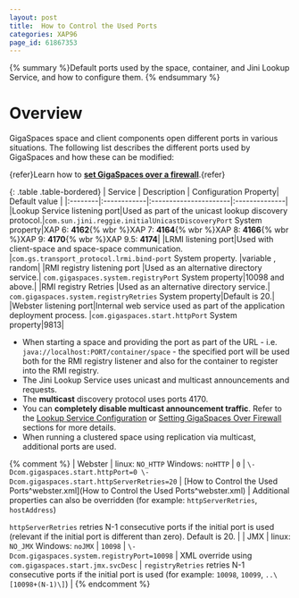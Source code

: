 ```yaml
---
layout: post
title:  How to Control the Used Ports
categories: XAP96
page_id: 61867353
---
```


{% summary %}Default ports used by the space, container, and Jini Lookup Service, and how to configure them. {% endsummary %}

# Overview

GigaSpaces space and client components open different ports in various situations. The following list describes the different ports used by GigaSpaces and how these can be modified:

{refer}Learn how to **[set GigaSpaces over a firewall](/xap96/2012/10/09/how-to-set-gigaspaces-over-a-firewall.html)**.{refer}

{: .table .table-bordered}
| Service | Description | Configuration Property| Default value |
|:--------|:------------|:----------------------|:--------------|
|Lookup Service listening port|Used as part of the unicast lookup discovery protocol.|`com.sun.jini.reggie.initialUnicastDiscoveryPort` System property|XAP 6: **4162**{% wbr %}XAP 7: **4164**{% wbr %}XAP 8: **4166**{% wbr %}XAP 9: **4170**{% wbr %}XAP 9.5: **4174**| 
|LRMI listening port|Used with client-space and space-space communication. |`com.gs.transport_protocol.lrmi.bind-port` System property. |variable , random| 
|RMI registry listening port |Used as an alternative directory service.| `com.gigaspaces.system.registryPort` System property|10098 and above.| 
|RMI registry Retries |Used as an alternative directory service.| `com.gigaspaces.system.registryRetries` System property|Default is 20.| 
|Webster listening port|Internal web service used as part of the application deployment process. |`com.gigaspaces.start.httpPort` System property|9813| 

- When starting a space and providing the port as part of the URL - i.e. `java://localhost:PORT/container/space` \- the specified port will be used both for the RMI registry listener and also for the container to register into the RMI registry.
- The Jini Lookup Service uses unicast and multicast announcements and requests.
- The **multicast** discovery protocol uses ports 4170.
- You can **completely disable multicast announcement traffic**. Refer to the [Lookup Service Configuration](/xap96/2012/10/09/lookup-service-configuration.html) or [Setting GigaSpaces Over Firewall](/xap96/2012/10/09/how-to-set-gigaspaces-over-a-firewall.html) sections for more details.
- When running a clustered space using replication via multicast, additional ports are used.

{% comment %}
| Webster | linux: `NO_HTTP` Windows: `noHTTP` | `0` | `\-Dcom.gigaspaces.start.httpPort=0 \-Dcom.gigaspaces.start.httpServerRetries=20` 
   | [How to Control the Used Ports^webster.xml](How to Control the Used Ports^webster.xml) | Additional properties can also be overridden (for example: `httpServerRetries`, `hostAddress`) 

   `httpServerRetries` retries N-1 consecutive ports if the initial port is used (relevant if the initial port is different than zero). Default is 20. 
   |
| JMX | linux: `NO_JMX` Windows: `noJMX` | `10098` | `\-Dcom.gigaspaces.system.registryPort=10098` | XML override using 
   `com.gigaspaces.start.jmx.svcDesc` | `registryRetries` retries N-1 consecutive ports if the initial port is used (for example: `10098`, `10099`, `..\[10098+(N-1)\]`) |
{% endcomment %}
